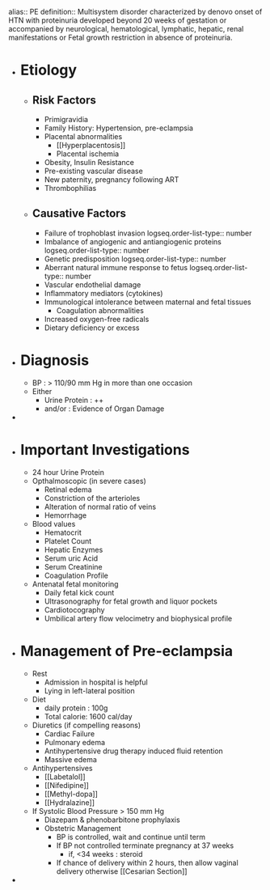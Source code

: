 alias:: PE
definition:: Multisystem disorder characterized by denovo onset of HTN with proteinuria developed beyond 20 weeks of gestation or accompanied by neurological, hematological, lymphatic, hepatic, renal manifestations or Fetal growth restriction in absence of proteinuria.

- # Etiology
	- ## Risk Factors
		- Primigravidia
		- Family History: Hypertension, pre-eclampsia
		- Placental abnormalities
			- [[Hyperplacentosis]]
			- Placental ischemia
		- Obesity, Insulin Resistance
		- Pre-existing vascular disease
		- New paternity, pregnancy following ART
		- Thrombophilias
	- ## Causative Factors
		- Failure of trophoblast invasion
		  logseq.order-list-type:: number
		- Imbalance of angiogenic and antiangiogenic proteins
		  logseq.order-list-type:: number
		- Genetic predisposition
		  logseq.order-list-type:: number
		- Aberrant natural immune response to fetus
		  logseq.order-list-type:: number
		- Vascular endothelial damage
		- Inflammatory mediators (cytokines)
		- Immunological intolerance between maternal and fetal tissues
			- Coagulation abnormalities
		- Increased oxygen-free radicals
		- Dietary deficiency or excess
- # Diagnosis
	- BP : > 110/90 mm Hg in more than one occasion
	- Either
		- Urine Protein : ++
		- and/or : Evidence of Organ Damage
-
- # Important Investigations
	- 24 hour Urine Protein
	- Opthalmoscopic (in severe cases)
		- Retinal edema
		- Constriction of the arterioles
		- Alteration of normal ratio of veins
		- Hemorrhage
	- Blood values
		- Hematocrit
		- Platelet Count
		- Hepatic Enzymes
		- Serum uric Acid
		- Serum Creatinine
		- Coagulation Profile
	- Antenatal fetal monitoring
		- Daily fetal kick count
		- Ultrasonography for fetal growth and liquor pockets
		- Cardiotocography
		- Umbilical artery flow velocimetry and biophysical profile
- # Management of Pre-eclampsia
	- Rest
		- Admission in hospital is helpful
		- Lying in left-lateral position
	- Diet
		- daily protein : 100g
		- Total calorie: 1600 cal/day
	- Diuretics (if compelling reasons)
		- Cardiac Failure
		- Pulmonary edema
		- Antihypertensive drug therapy induced fluid retention
		- Massive edema
	- Antihypertensives
		- [[Labetalol]]
		- [[Nifedipine]]
		- [[Methyl-dopa]]
		- [[Hydralazine]]
	- If Systolic Blood Pressure > 150 mm Hg
		- Diazepam & phenobarbitone prophylaxis
		- Obstetric Management
			- BP is controlled, wait and continue until term
			- If BP not controlled terminate pregnancy at 37 weeks
				- if, <34 weeks : steroid
			- If chance of delivery within 2 hours, then allow vaginal delivery otherwise [[Cesarian Section]]
-